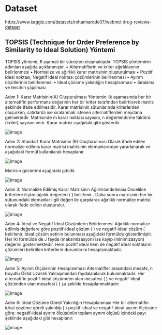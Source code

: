 # Dataset
https://www.kaggle.com/datasets/rohanharode07/webmd-drug-reviews-dataset

## TOPSIS (Technique for Order Preference by Similarity to Ideal Solution) Yöntemi

TOPSIS yöntemi, 6 aşamalı bir süreçten oluşmaktadır. TOPSIS yönteminin adımları aşağıda açıklanmıştır.
•	Alternatiflerin ve kriter ağırlıklarının belirlenmesi
•	Normalize ve ağırlıklı karar matrisinin oluşturulması
•	Pozitif ideal noktası, Negatif ideal noktası çözümlerinin belirlenmesi
•	Ayırım ölçütlerinin belirlenmesi
•	İdeal çözüme yakınlığın hesaplanması
•	Sıralama ve tercihin yapılması

Adım 1: Karar Matrisinin(A) Oluşturulması
Yöntemin ilk aşamasında her bir alternatifin performans değerinin her bir kriter tarafından belirtilerek matris şeklinde ifade edilmesidir. Karar matrisinin sütunlarında kriterlerden oluşurken, satırlarda ise sıralanmak istenen alternatiflerden meydana gelmektedir. Matrisinde m karar noktası sayısını, n değerlendirme faktörü (kriter) sayısını verir. Karar matrisi aşağıdaki gibi gösterilir. 

![image](https://user-images.githubusercontent.com/83714984/174070546-b4a60e1e-4785-4399-85dc-f77b5bc290c0.png)

Adım 2: Standart Karar Matrisinin (R) Oluşturulması 
Olarak ifade edilen normalize edilmiş karar matrisi   matrisinin elemanlarından yararlanarak ve aşağıdaki formül kullanılarak hesaplanır. 

![image](https://user-images.githubusercontent.com/83714984/174070515-3ae3a8fd-b82e-4dad-9d86-72af16c886db.png)

Matrisin gösterimi aşağıdaki gibidir. 

![image](https://user-images.githubusercontent.com/83714984/174070477-fab34162-3bfa-4c56-8998-9b3ee698c51a.png)

Adım 3: Normalize Edilmiş Karar Matrisinin Ağırlıklandırılması
Öncelikle kriterlere ilişkin ağırlık değerleri ( ) belirlenir . Daha sonra  matrisinin her bir sütunundaki elemanlar ilgili  değeri ile çarpılarak ağırlıklı normalize matrisi olarak ifade edilen  oluşturulur.  

![image](https://user-images.githubusercontent.com/83714984/174070434-0af99328-9e33-4bd5-9dc7-4f32f22cd7c6.png)

Adım 4: İdeal ve Negatif İdeal Çözümlerin Belirlenmesi
Ağırlıklı normalize edilmiş değerlere göre pozitif-ideal çözüm ( ) ve negatif-ideal çözüm ( belirlenir. İdeal çözüm setinin bulunması aşağıdaki formülde gösterilmiştir. Her iki formülde de J fayda (maksimizasyon)   ise kayıp (minimizasyon) değerini göstermektedir. Hem pozitif ideal hem de negatif ideal noktaların çözümleri belirtilen kriterlerin durumlarını hesaplamaktadır. 

![image](https://user-images.githubusercontent.com/83714984/174069910-1db50235-3e7a-495e-9da9-e8af876d0fe7.png)

Adım 5: Ayırım Ölçülerinin Hesaplanması 
Alternatifler arasındaki mesafe, n boyutlu Öklid Uzaklık Yaklaşımından faydalanılarak bulunmaktadır. Her alternatifin pozitif-ideal çözümden olan mesafesi ( ) ve negatif-ideal çözümden olan mesafesi (   ) şu şekilde hesaplanmaktadır:

![image](https://user-images.githubusercontent.com/83714984/174070090-a87371da-1f84-49d7-8e7b-0c9692280221.png)

Adım 6: İdeal Çözüme Göreli Yakınlığın Hesaplanması
Her bir alternatifin ideal çözüme göreli yakınlığı (  ) pozitif-ideal ve negatif-ideal ayırım ölçüsüne göre; negatif-ideal ayırım ölçüsünün toplam ayırım ölçüsü içindeki payı şeklinde aşağıdaki gibi hesaplanır:

![image](https://user-images.githubusercontent.com/83714984/174069783-e90f8bbc-a6a5-49b0-83de-804a3b605764.png)


